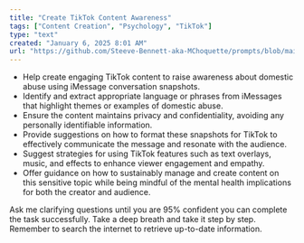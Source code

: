 ```yaml
---
title: "Create TikTok Content Awareness"
tags: ["Content Creation", "Psychology", "TikTok"]
type: "text"
created: "January 6, 2025 8:01 AM"
url: "https://github.com/Steeve-Bennett-aka-MChoquette/prompts/blob/main/create_tiktok_content_awareness.md"
---
```


- Help create engaging TikTok content to raise awareness about domestic abuse using iMessage conversation snapshots.
- Identify and extract appropriate language or phrases from iMessages that highlight themes or examples of domestic abuse.
- Ensure the content maintains privacy and confidentiality, avoiding any personally identifiable information.
- Provide suggestions on how to format these snapshots for TikTok to effectively communicate the message and resonate with the audience.
- Suggest strategies for using TikTok features such as text overlays, music, and effects to enhance viewer engagement and empathy.
- Offer guidance on how to sustainably manage and create content on this sensitive topic while being mindful of the mental health implications for both the creator and audience.

Ask me clarifying questions until you are 95% confident you can complete the task successfully. Take a deep breath and take it step by step. Remember to search the internet to retrieve up-to-date information.